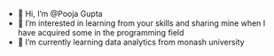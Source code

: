 - 👋 Hi, I’m @Pooja Gupta 
- 👀 I’m interested in learning from your skills and sharing mine when I have acquired some in the programming field 
- 🌱 I’m currently learning data analytics from monash university



<!---
guptakalra5/guptakalra5 is a ✨ special ✨ repository because its `README.md` (this file) appears on your GitHub profile.
You can click the Preview link to take a look at your changes.
--->
